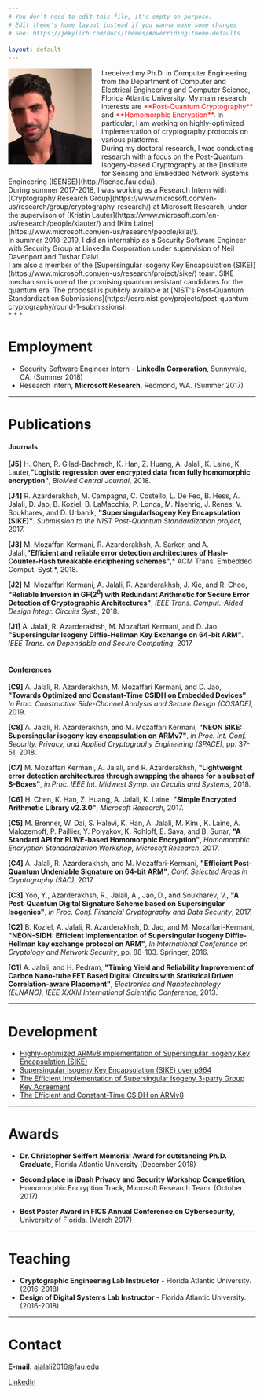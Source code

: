 ```yaml
---
# You don't need to edit this file, it's empty on purpose.
# Edit theme's home layout instead if you wanna make some changes
# See: https://jekyllrb.com/docs/themes/#overriding-theme-defaults

layout: default
---
```


<img src="amirjalali.JPG" width= "170" style="float: left; margin-right: 20px; margin-bottom: 10px;">
I received my Ph.D. in Computer Engineering from the Department of Computer and Electrical Engineering and Computer Science, Florida Atlantic University. My main research interests are <span style="color:#f00909">**Post-Quantum Cryptography**</span> and <span style="color:#f00909">**Homomorphic Encryption**</span>. In particular, I am working on highly-optimized implementation of cryptography protocols on various platforms.<br> 
During my doctoral research, I was conducting research with a focus on the Post-Quantum Isogeny-based Cryptography at the [Institute for Sensing and Embedded Network Systems Engineering (ISENSE)](http://isense.fau.edu/).  <br>
During summer 2017-2018, I was working as a Research Intern with [Cryptography Research Group](https://www.microsoft.com/en-us/research/group/cryptography-research/) at Microsoft Research, under the supervison of [Kristin Lauter](https://www.microsoft.com/en-us/research/people/klauter/) and [Kim Laine](https://www.microsoft.com/en-us/research/people/kilai/).  <br>
In summer 2018-2019, I did an internship as a Security Software Engineer with Security Group at LinkedIn Corporation under supervision of Neil Davenport and Tushar Dalvi.<br>
I am also a member of the [Supersingular Isogeny Key Encapsulation (SIKE)](https://www.microsoft.com/en-us/research/project/sike/) team. SIKE mechanism is one of the promising quantum resistant candidates for the quantum era. The proposal is publicly available at [NIST's Post-Quantum Standardization Submissions](https://csrc.nist.gov/projects/post-quantum-cryptography/round-1-submissions).      <br> 
* * *

# [](#header-1)Employment

* Security Software Engineer Intern - **LinkedIn Corporation**, Sunnyvale, CA. (Summer 2018)  
* Research Intern, **Microsoft Research**, Redmond, WA. (Summer 2017)

* * *


# [](#header-1)Publications

#### [](#header-4)Journals
**[J5]** H. Chen, R. Gilad-Bachrach, K. Han, Z. Huang, A. Jalali, K. Laine, K. Lauter,**"Logistic regression over encrypted data from fully homomorphic encryption"**, *BioMed Central Journal*, 2018.<br>

**[J4]** R. Azarderakhsh, M. Campagna, C. Costello, L. De Feo, B. Hess, A. Jalali, D. Jao, B. Koziel, B. LaMacchia, P. Longa, M. Naehrig, J.
Renes, V. Soukharev, and D. Urbanik, **"SupersingularIsogeny Key Encapsulation (SIKE)"**. *Submission to the NIST Post-Quantum Standardization project*, 2017.<br>

**[J3]** M. Mozaffari Kermani, R. Azarderakhsh, A. Sarker, and A. Jalali,**"Efficient and reliable error detection architectures of Hash-Counter-Hash tweakable enciphering schemes"**,* ACM Trans. Embedded Comput. Syst.*, 2018.<br>

**[J2]** M. Mozaffari Kermani, A. Jalali, R. Azarderakhsh, J. Xie, and R. Choo, **"Reliable Inversion in GF($2^{8}$) with Redundant Arithmetic for Secure Error Detection of Cryptographic Architectures"**, *IEEE Trans. Comput.-Aided Design Integr. Circuits Syst.*, 2018.<br>

**[J1]** A. Jalali, R. Azarderakhsh, M. Mozaffari Kermani, and D. Jao. **"Supersingular Isogeny Diffie-Hellman Key Exchange on 64-bit ARM"**. *IEEE Trans. on Dependable and Secure Computing*, 2017<br><br>

#### [](#header-4)Conferences

**[C9]** A. Jalali, R. Azarderakhsh, M. Mozaffari Kermani, and D. Jao, **"Towards Optimized and Constant-Time CSIDH on Embedded Devices"**, *In Proc. Constructive Side-Channel Analysis and Secure Design (COSADE)*, 2019.<br>

**[C8]** A. Jalali, R. Azarderakhsh, and M. Mozaffari Kermani, **"NEON SIKE: Supersingular isogeny key encapsulation on ARMv7"**, *in Proc. Int. Conf. Security, Privacy, and Applied Cryptography Engineering (SPACE)*, pp. 37-51, 2018.<br>

**[C7]** M. Mozaffari Kermani, A. Jalali, and R. Azarderakhsh, **"Lightweight error detection architectures through swapping the shares for a subset of S-Boxes"**, *in Proc. IEEE Int. Midwest Symp. on Circuits and Systems*, 2018.<br>

**[C6]** H. Chen, K. Han, Z. Huang, A. Jalali, K. Laine, **"Simple Encrypted Arithmetic Library v2.3.0"**, *Microsoft Research*, 2017.<br>

**[C5]** M. Brenner, W. Dai, S. Halevi, K. Han, A. Jalali, M. Kim , K. Laine, A. Malozemoff, P. Paillier, Y. Polyakov, K. Rohloff, E. Sava, and B. Sunar, **"A Standard API for RLWE-based Homomorphic Encryption"**, *Homomorphic Encryption Standardization Workshop, Microsoft Research*, 2017.<br>

**[C4]** A. Jalali, R. Azarderakhsh, and M. Mozaffari-Kermani, **"Efficient Post-Quantum Undeniable Signature on 64-bit ARM"**, *Conf. Selected Areas in Cryptography (SAC)*, 2017. <br>

**[C3]** Yoo, Y., Azarderakhsh, R., Jalali, A., Jao, D., and Soukharev, V., **"A Post-Quantum Digital Signature Scheme based on Supersingular Isogenies"**, *in Proc. Conf. Financial Cryptography and Data Security*, 2017.<br>

**[C2]** B. Koziel, A. Jalali, R. Azarderakhsh, D. Jao, and M. Mozaffari-Kermani, **"NEON-SIDH: Efficient Implementation of Supersingular Isogeny Diffie-Hellman key exchange protocol on ARM"**, *In International Conference on Cryptology and Network Security*, pp. 88-103. Springer, 2016.<br>

**[C1]** A. Jalali, and H. Pedram, **"Timing Yield and Reliability Improvement of Carbon Nano-tube FET Based Digital Circuits with Statistical Driven Correlation-aware Placement"**, *Electronics and Nanotechnology (ELNANO), IEEE XXXIII International Scientific Conference*, 2013.
* * *

# [](#header-1)Development

* [Highly-optimized ARMv8 implementation of Supersingular Isogeny Key Encapsulation (SIKE)](https://github.com/amirjalali65/armv8-sike)
* [Supersingular Isogeny Key Encapsulation (SIKE) over p964](https://github.com/amirjalali65/SIKEp964)
* [The Efficient Implementation of Supersingular Isogeny 3-party Group Key Agreement](https://github.com/amirjalali65/PQCisogenyGroupKey)
* [The Efficient and Constant-Time CSIDH on ARMv8](https://github.com/amirjalali65/ARMv8-CSIDH) 

* * *

# [](#header-1)Awards

* **Dr. Christopher Seiffert Memorial Award for outstanding Ph.D. Graduate**, Florida Atlantic University (December 2018) 

* **Second place in iDash Privacy and Security Workshop Competition**, Homomorphic Encryption Track, Microsoft Research Team. (October 2017)

* **Best Poster Award in FICS Annual Conference on Cybersecurity**, University of Florida. (March 2017)

* * *
# [](#header-1)Teaching

* **Cryptographic Engineering Lab Instructor** - Florida Atlantic University. (2016-2018)  
* **Design of Digital Systems Lab Instructor** - Florida Atlantic University. (2016-2018) 

* * *
# [](#header-1)Contact


**E-mail:** ajalali2016@fau.edu


[LinkedIn](https://www.linkedin.com/in/amir-jalali-764a7535/) 

<!--
[<img src="mail.png" width="50" height="50" style="padding:25px;">](mailto:ajalali2016@fau.edu)
[<img src="in.png" width="60" height="50">](https://www.linkedin.com/in/amir-jalali-764a7535/) 
-->





